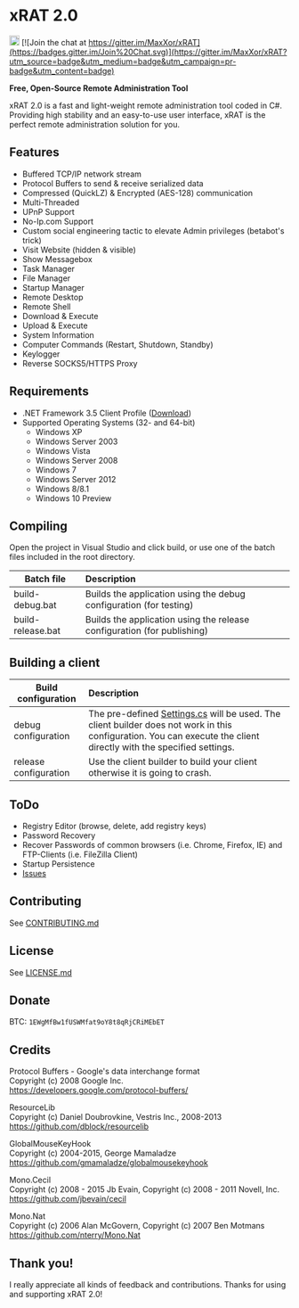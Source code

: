 xRAT 2.0
========
<a href="https://ci.appveyor.com/project/MaxXor/xrat"><image src="https://ci.appveyor.com/api/projects/status/na7hitbqx8327xr9?svg=true" height="18"></a> [![Join the chat at https://gitter.im/MaxXor/xRAT](https://badges.gitter.im/Join%20Chat.svg)](https://gitter.im/MaxXor/xRAT?utm_source=badge&utm_medium=badge&utm_campaign=pr-badge&utm_content=badge)

**Free, Open-Source Remote Administration Tool**

xRAT 2.0 is a fast and light-weight remote administration tool coded in C#. Providing high stability and an easy-to-use user interface, xRAT is the perfect remote administration solution for you.

Features
---
* Buffered TCP/IP network stream
* Protocol Buffers to send & receive serialized data
* Compressed (QuickLZ) & Encrypted (AES-128) communication
* Multi-Threaded
* UPnP Support
* No-Ip.com Support
* Custom social engineering tactic to elevate Admin privileges (betabot's trick)
* Visit Website (hidden & visible)
* Show Messagebox
* Task Manager
* File Manager
* Startup Manager
* Remote Desktop
* Remote Shell
* Download & Execute
* Upload & Execute
* System Information
* Computer Commands (Restart, Shutdown, Standby)
* Keylogger
* Reverse SOCKS5/HTTPS Proxy

Requirements
---
* .NET Framework 3.5 Client Profile ([Download](https://www.microsoft.com/en-US/download/details.aspx?id=14037))
* Supported Operating Systems (32- and 64-bit)
  * Windows XP
  * Windows Server 2003
  * Windows Vista
  * Windows Server 2008
  * Windows 7
  * Windows Server 2012
  * Windows 8/8.1
  * Windows 10 Preview

Compiling
---
Open the project in Visual Studio and click build, or use one of the batch files included in the root directory.

| Batch file        | Description
| ----------------- |:-------------
| build-debug.bat   | Builds the application using the debug configuration (for testing)
| build-release.bat | Builds the application using the release configuration  (for publishing)

Building a client
---
| Build configuration         | Description
| ----------------------------|:-------------
| debug configuration         | The pre-defined [Settings.cs](/Client/Config/Settings.cs) will be used. The client builder does not work in this configuration. You can execute the client directly with the specified settings.
| release configuration       | Use the client builder to build your client otherwise it is going to crash.

ToDo
---
* Registry Editor (browse, delete, add registry keys)
* Password Recovery
 * Recover Passwords of common browsers (i.e. Chrome, Firefox, IE) and FTP-Clients (i.e. FileZilla Client)
* Startup Persistence
* [Issues](https://github.com/MaxXor/xRAT/issues)

Contributing
---
See [CONTRIBUTING.md](/CONTRIBUTING.md)

License
---
See [LICENSE.md](/LICENSE.md)

Donate
---
BTC: `1EWgMfBw1fUSWMfat9oY8t8qRjCRiMEbET`

Credits
---
Protocol Buffers - Google's data interchange format  
Copyright (c) 2008 Google Inc.  
https://developers.google.com/protocol-buffers/

ResourceLib  
Copyright (c) Daniel Doubrovkine, Vestris Inc., 2008-2013  
https://github.com/dblock/resourcelib

GlobalMouseKeyHook  
Copyright (c) 2004-2015, George Mamaladze  
https://github.com/gmamaladze/globalmousekeyhook

Mono.Cecil  
Copyright (c) 2008 - 2015 Jb Evain, Copyright (c) 2008 - 2011 Novell, Inc.  
https://github.com/jbevain/cecil

Mono.Nat  
Copyright (c) 2006 Alan McGovern, Copyright (c) 2007 Ben Motmans  
https://github.com/nterry/Mono.Nat

Thank you!
---
I really appreciate all kinds of feedback and contributions. Thanks for using and supporting xRAT 2.0!
